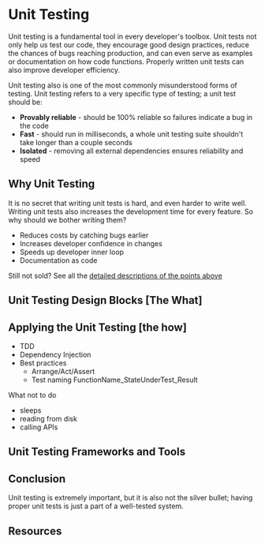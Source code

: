 # Unit Testing

Unit testing is a fundamental tool in every developer's toolbox. Unit tests not only help us test our code, they
encourage good design practices, reduce the chances of bugs reaching production, and can even serve as examples or
documentation on how code functions. Properly written unit tests can also improve developer efficiency.

Unit testing also is one of the most commonly misunderstood forms of testing. Unit testing refers to a very specific
type of testing; a unit test should be:

- **Provably reliable** - should be 100% reliable so failures indicate a bug in the code
- **Fast** - should run in milliseconds, a whole unit testing suite shouldn't take longer than a couple seconds
- **Isolated** - removing all external dependencies ensures reliability and speed

<!-- The document should start with a brief overview about the test type and what is covered in this document, the goal here is to provide a high-level description to help the reader understand what is covered to decide whether to continue reading or not. -->

## Why Unit Testing

It is no secret that writing unit tests is hard, and even harder to write well. Writing unit tests also increases the
development time for every feature. So why should we bother writing them?

- Reduces costs by catching bugs earlier
- Increases developer confidence in changes
- Speeds up developer inner loop
- Documentation as code

Still not sold? See all the [detailed descriptions of the points above](./why-unit-tests.md)

## Unit Testing Design Blocks [The What]


<!-- In this section, describe the test type, its components, and how they interact to solve the problem described above. -->

## Applying the Unit Testing [the how]

- TDD
- Dependency Injection 
- Best practices
  - Arrange/Act/Assert
  - Test naming FunctionName_StateUnderTest_Result

What not to do
- sleeps
- reading from disk
- calling APIs

<!-- In this section, describe what good testing looks like for this test type, discuss some of the best practices, discuss pitfalls to avoid, and finally discuss some of the common tools used to apply the test type, if any. -->

## Unit Testing Frameworks and Tools

<!-- In this section, describe various test frameworks and tools, their pros and cons, and provide with the links to where to get more information. -->

## Conclusion

Unit testing is extremely important, but it is also not the silver bullet; having proper unit tests is just a part of a
well-tested system. 

<!-- In conclusion, provide the final thoughts on why and how this type of test can help with your next customer engagement, what best practices and recommendations that can be withdrawn from the case studies and research. -->

## Resources

<!-- List additional readings about this test type for those that would like to dive deeper. -->
